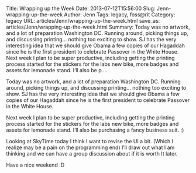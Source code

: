 Title: Wrapping up the Week
Date: 2013-07-12T15:56:00
Slug: Jenn-wrapping-up-the-week
Author: Jenn
Tags: legacy, foss@rit
Category: legacy
URL: articles/Jenn/wrapping-up-the-week.html
save_as: articles/Jenn/wrapping-up-the-week.html
Summary: Today was no artwork, and a lot of preparation Washington DC. Running around, picking things up, and discussing printing… nothing too exciting to show. SJ has the very interesting idea that we should give Obama a few copies of our Hagaddah since he is the first president to celebrate Passover in the White House.  Next week I plan to be super productive, including getting the printing process started for the stickers for the labs new bike, more badges and assets for lemonade stand. I’ll also be p ... 

Today was no artwork, and a lot of preparation Washington DC. Running around,
picking things up, and discussing printing… nothing too exciting to show. SJ
has the very interesting idea that we should give Obama a few copies of our
Hagaddah since he is the first president to celebrate Passover in the White
House.

Next week I plan to be super productive, including getting the printing
process started for the stickers for the labs new bike, more badges and assets
for lemonade stand. I’ll also be purchasing a fancy business suit. :)

Looking at SkyTime today I think I want to revise the UI a bit. (Which I
realize may be a pain on the programming end) I’ll draw out what I am thinking
and we can have a group discussion about if it is worth It later.

Have a nice weekend :D

